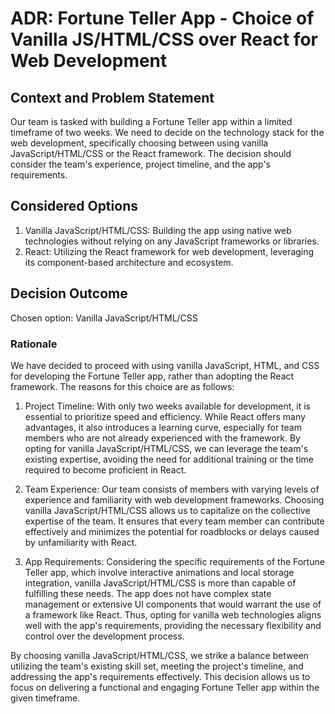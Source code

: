 # ADR: Fortune Teller App - Choice of Vanilla JS/HTML/CSS over React for Web Development

## Context and Problem Statement

Our team is tasked with building a Fortune Teller app within a limited timeframe of two weeks. We need to decide on the technology stack for the web development, specifically choosing between using vanilla JavaScript/HTML/CSS or the React framework. The decision should consider the team's experience, project timeline, and the app's requirements.

## Considered Options

1. Vanilla JavaScript/HTML/CSS: Building the app using native web technologies without relying on any JavaScript frameworks or libraries.
2. React: Utilizing the React framework for web development, leveraging its component-based architecture and ecosystem.

## Decision Outcome

Chosen option: Vanilla JavaScript/HTML/CSS

### Rationale

We have decided to proceed with using vanilla JavaScript, HTML, and CSS for developing the Fortune Teller app, rather than adopting the React framework. The reasons for this choice are as follows:

1. Project Timeline: With only two weeks available for development, it is essential to prioritize speed and efficiency. While React offers many advantages, it also introduces a learning curve, especially for team members who are not already experienced with the framework. By opting for vanilla JavaScript/HTML/CSS, we can leverage the team's existing expertise, avoiding the need for additional training or the time required to become proficient in React.

2. Team Experience: Our team consists of members with varying levels of experience and familiarity with web development frameworks. Choosing vanilla JavaScript/HTML/CSS allows us to capitalize on the collective expertise of the team. It ensures that every team member can contribute effectively and minimizes the potential for roadblocks or delays caused by unfamiliarity with React.

3. App Requirements: Considering the specific requirements of the Fortune Teller app, which involve interactive animations and local storage integration, vanilla JavaScript/HTML/CSS is more than capable of fulfilling these needs. The app does not have complex state management or extensive UI components that would warrant the use of a framework like React. Thus, opting for vanilla web technologies aligns well with the app's requirements, providing the necessary flexibility and control over the development process.

By choosing vanilla JavaScript/HTML/CSS, we strike a balance between utilizing the team's existing skill set, meeting the project's timeline, and addressing the app's requirements effectively. This decision allows us to focus on delivering a functional and engaging Fortune Teller app within the given timeframe.

